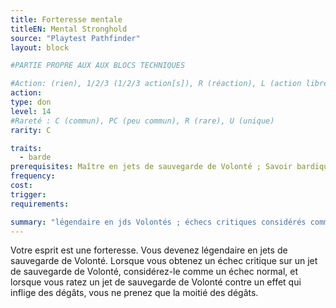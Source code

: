 ```yaml
---
title: Forteresse mentale
titleEN: Mental Stronghold
source: "Playtest Pathfinder"
layout: block

#PARTIE PROPRE AUX AUX BLOCS TECHNIQUES

#Action: (rien), 1/2/3 (1/2/3 action[s]), R (réaction), L (action libre)
action: 
type: don
level: 14
#Rareté : C (commun), PC (peu commun), R (rare), U (unique)
rarity: C

traits:
  - barde
prerequisites: Maître en jets de sauvegarde de Volonté ; Savoir bardique
frequency: 
cost:
trigger: 
requirements:

summary: "légendaire en jds Volontés ; échecs critiques considérés comme échecs normaux ; échec > 1/2 dégâts"
---
```


Votre esprit est une forteresse. Vous devenez légendaire en jets de sauvegarde de Volonté. Lorsque vous obtenez un échec critique sur un jet de sauvegarde de Volonté, considérez-le comme un échec normal, et lorsque vous ratez un jet de sauvegarde de Volonté contre un effet qui inflige des dégâts, vous ne prenez que la moitié des dégâts.